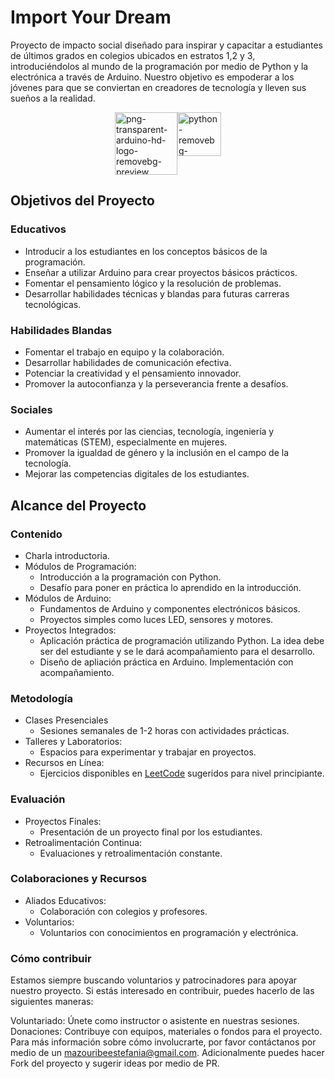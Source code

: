 # Import Your Dream
Proyecto de impacto social diseñado para inspirar y capacitar a estudiantes de últimos grados en colegios ubicados en estratos 1,2 y 3, introduciéndolos al mundo de la programación por medio de Python y la electrónica a través de Arduino. Nuestro objetivo es empoderar a los jóvenes para que se conviertan en creadores de tecnología y lleven sus sueños a la realidad.
<div style="display: flex; justify-content: center;" width="100%" > 
  <img src="https://i.ibb.co/SsvWfM3/png-transparent-arduino-hd-logo-removebg-preview.png" alt="png-transparent-arduino-hd-logo-removebg-preview" border="0" width="100">
  <img src="https://i.ibb.co/h9PGBqQ/python-removebg-preview.png" alt="python-removebg-preview" border="0"  width="70">
</div>

## Objetivos del Proyecto

### Educativos 
- Introducir a los estudiantes en los conceptos básicos de la programación.
- Enseñar a utilizar Arduino para crear proyectos básicos prácticos.
- Fomentar el pensamiento lógico y la resolución de problemas.
- Desarrollar habilidades técnicas y blandas para futuras carreras tecnológicas.

### Habilidades Blandas
- Fomentar el trabajo en equipo y la colaboración.
- Desarrollar habilidades de comunicación efectiva.
- Potenciar la creatividad y el pensamiento innovador.
- Promover la autoconfianza y la perseverancia frente a desafíos.

### Sociales

- Aumentar el interés por las ciencias, tecnología, ingeniería y matemáticas (STEM), especialmente en mujeres.
- Promover la igualdad de género y la inclusión en el campo de la tecnología.
- Mejorar las competencias digitales de los estudiantes.

## Alcance del Proyecto

### Contenido
- Charla introductoria.
- Módulos de Programación:
  - Introducción a la programación con Python.
  - Desafío para poner en práctica lo aprendido en la introducción.
- Módulos de Arduino:
  - Fundamentos de Arduino y componentes electrónicos básicos.
  - Proyectos simples como luces LED, sensores y motores.
- Proyectos Integrados:
   - Aplicación práctica de programación utilizando Python. La idea debe ser del estudiante y se le dará acompañamiento para el desarrollo.
   - Diseño de apliación práctica en Arduino. Implementación con acompañamiento.

### Metodología
- Clases Presenciales
  - Sesiones semanales de 1-2 horas con actividades prácticas.
- Talleres y Laboratorios:
  - Espacios para experimentar y trabajar en proyectos.
- Recursos en Línea:
  - Ejercicios disponibles en [LeetCode](https://leetcode.com/) sugeridos para nivel principiante.

### Evaluación 
- Proyectos Finales:
  - Presentación de un proyecto final por los estudiantes.
- Retroalimentación Continua:
  - Evaluaciones y retroalimentación constante.

### Colaboraciones y Recursos
- Aliados Educativos:
  - Colaboración con colegios y profesores.
- Voluntarios:
  - Voluntarios con conocimientos en programación y electrónica.

### Cómo contribuir
Estamos siempre buscando voluntarios y patrocinadores para apoyar nuestro proyecto. Si estás interesado en contribuir, puedes hacerlo de las siguientes maneras:

Voluntariado: Únete como instructor o asistente en nuestras sesiones.
Donaciones: Contribuye con equipos, materiales o fondos para el proyecto.
Para más información sobre cómo involucrarte, por favor contáctanos por medio de un [mazouribeestefania@gmail.com](mailto:mazouribeestefania@gmail.com?subject=Contribuir%20a%20Import%20Your%20Dream).
Adicionalmente puedes hacer Fork del proyecto y sugerir ideas por medio de PR.
